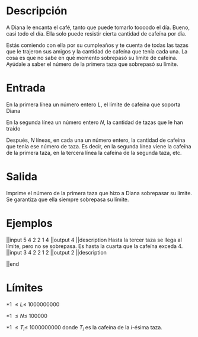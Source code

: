 # Descripción
A Diana le encanta el café, tanto que puede tomarlo toooodo el día. Bueno, casi todo el día. Ella solo puede resistir cierta 
cantidad de cafeína por día. 

Estás comiendo con ella por su cumpleaños y te cuenta de todas las tazas que le trajeron sus amigos y la cantidad 
de cafeína que tenía cada una. La cosa es que no sabe en qué momento sobrepasó su límite de cafeína. Ayúdale a saber 
el número de la primera taza que sobrepasó su límite.

# Entrada
En la primera línea un número entero $L$, el límite de cafeína que soporta Diana

En la segunda línea un número entero $N$, la cantidad de tazas que le han traído

Después, $N$ líneas, en cada una un número entero, la cantidad de cafeína que tenía ese número de taza. Es decir, en la segunda línea viene la cafeína de la primera taza, en la tercera línea la cafeína de la segunda taza, etc. 


# Salida
Imprime el número de la primera taza que hizo a Diana sobrepasar su límite. 
Se garantiza que ella siempre sobrepasa su límite. 

# Ejemplos
||input
5
4
2
2
1
4
||output
4
||description
Hasta la tercer taza se llega al límite, pero no se sobrepasa. Es hasta la cuarta que la cafeína exceda 4. 
||input
3
4
2
2
1
2
||output
2
||description

||end

# Límites
*1 $\leq L \leq$ 1000000000

*1 $\leq N \leq$ 100000 

*1 $\leq T_i \leq$ 1000000000 donde $T_i$ es la cafeína de la $i$-ésima taza.  

